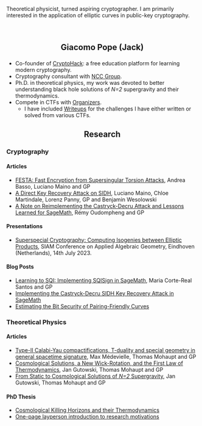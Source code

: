<span class="tag-line">Theoretical physicist, turned aspiring cryptographer. I am primarily interested in the application of elliptic curves in public-key cryptography.</span>


<h2 style="text-align: center; margin: 3em 0 1em;">
Giacomo Pope (Jack)
</h2>


- Co-founder of [CryptoHack](https://cryptohack.org): a free education platform for learning modern cryptography.
- Cryptography consultant with [NCC Group](https://cryptoservices.github.io/about/).
- Ph.D. in theoretical physics, my work was devoted to better understanding black hole solutions of *N=2* supergravity and their thermodynamics.
- Compete in CTFs with [Organizers](https://ctftime.org/team/42934).
    - I have included [Writeups](/writeups) for the challenges I have either written or solved from various CTFs.


<h2 style="text-align: center; margin-top: 3em 0 1em;">
Research
</h2>

### Cryptography

#### Articles
- [FESTA: Fast Encryption from Supersingular Torsion Attacks](https://eprint.iacr.org/2023/660), Andrea Basso, Luciano Maino and GP
- [A Direct Key Recovery Attack on SIDH](https://eprint.iacr.org/2023/640), Luciano Maino, Chloe Martindale, Lorenz Panny, GP and Benjamin Wesolowski
- [A Note on Reimplementing the Castryck-Decru Attack and Lessons Learned for SageMath](https://eprint.iacr.org/2022/1283), Rémy Oudompheng and GP

#### Presentations

- [Superspecial Cryptography: Computing Isogenies between Elliptic Products](/talks/SIAM-AG-14-07-2023.pdf), SIAM Conference on Applied Algebraic Geometry, Eindhoven (Netherlands), 14th July 2023.

#### Blog Posts
- [Learning to SQI: Implementing SQISign in SageMath](https://learningtosqi.github.io), Maria Corte-Real Santos and GP
- [Implementing the Castryck-Decru SIDH Key Recovery Attack in SageMath](https://research.nccgroup.com/2022/08/08/implementing-the-castryck-decru-sidh-key-recovery-attack-in-sagemath/)
- [Estimating the Bit Security of Pairing-Friendly Curves](https://research.nccgroup.com/2022/03/02/estimating-the-bit-security-of-pairing-friendly-curves/)

### Theoretical Physics

#### Articles
- [Type-II Calabi-Yau compactifications, T-duality and special geometry in general spacetime signature](https://arxiv.org/pdf/2111.09017.pdf), Max Médevielle, Thomas Mohaupt and GP
- [Cosmological Solutions, a New Wick-Rotation, and the First Law of Thermodynamics](https://arxiv.org/pdf/2008.06929.pdf), Jan Gutowski, Thomas Mohaupt and GP
- [From Static to Cosmological Solutions of *N=2* Supergravity](https://arxiv.org/pdf/1905.09167.pdf), Jan Gutowski, Thomas Mohaupt and GP

#### PhD Thesis 
- [Cosmological Killing Horizons and their Thermodynamics](/thesis.pdf)
- [One-page layperson introduction to research motivations](/layperson.pdf)


